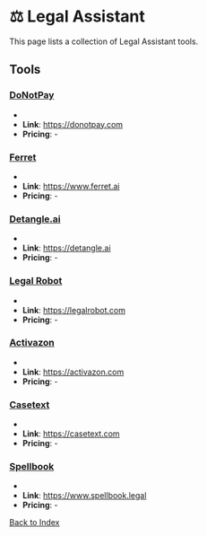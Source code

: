 # ⚖️ Legal Assistant

This page lists a collection of Legal Assistant tools.

## Tools

### [DoNotPay](https://donotpay.com)
-
- **Link**: https://donotpay.com
- **Pricing**: -

### [Ferret](https://www.ferret.ai)
-
- **Link**: https://www.ferret.ai
- **Pricing**: -

### [Detangle.ai](https://detangle.ai)
-
- **Link**: https://detangle.ai
- **Pricing**: -

### [Legal Robot](https://legalrobot.com)
-
- **Link**: https://legalrobot.com
- **Pricing**: -

### [Activazon](https://activazon.com)
-
- **Link**: https://activazon.com
- **Pricing**: -

### [Casetext](https://casetext.com)
-
- **Link**: https://casetext.com
- **Pricing**: -

### [Spellbook](https://www.spellbook.legal)
-
- **Link**: https://www.spellbook.legal
- **Pricing**: -


[Back to Index](../README.MD)
